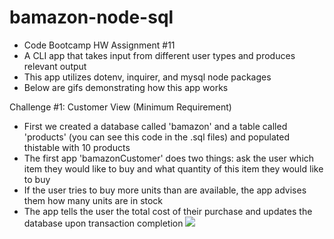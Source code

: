 # bamazon-node-sql
- Code Bootcamp HW Assignment #11
- A CLI app that takes input from different user types and produces relevant output
- This app utilizes dotenv, inquirer, and mysql node packages
- Below are gifs demonstrating how this app works

Challenge #1: Customer View (Minimum Requirement)
- First we created a database called 'bamazon' and a table called 'products' (you can see this code in the .sql files) and populated thistable with 10 products
- The first app 'bamazonCustomer' does two things: ask the user which item they would like to buy and what quantity of this item they would like to buy
- If the user tries to buy more units than are available, the app advises them how many units are in stock
- The app tells the user the total cost of their purchase and updates the database upon transaction completion
![](https://github.com/bretbaker808/bamazon-nde-sql/blob/master/gifs/gif1.gif)
